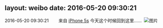 layout: weibo
date: 2016-05-20 09:30:21
---
<meta name="referrer" content="no-referrer" />

2016-05-20 09:30:21  &nbsp;&nbsp;&nbsp;&nbsp;&nbsp;&nbsp; 来自 <a href="sinaweibo://customweibosource" rel="nofollow">iPhone 5s</a>
今天这个时候回到这里…… ​​​
![图片](https://ww3.sinaimg.cn/large/6d2a6003jw1f41lgykl1jj20ku0rsdkl.jpg)
